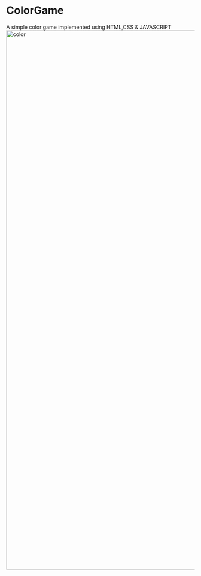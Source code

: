 # ColorGame
A simple color game implemented using HTML,CSS & JAVASCRIPT
<img width="1439" alt="color" src="https://user-images.githubusercontent.com/5817431/31913674-e73f264c-b815-11e7-8038-cc53b5d5788a.png">
